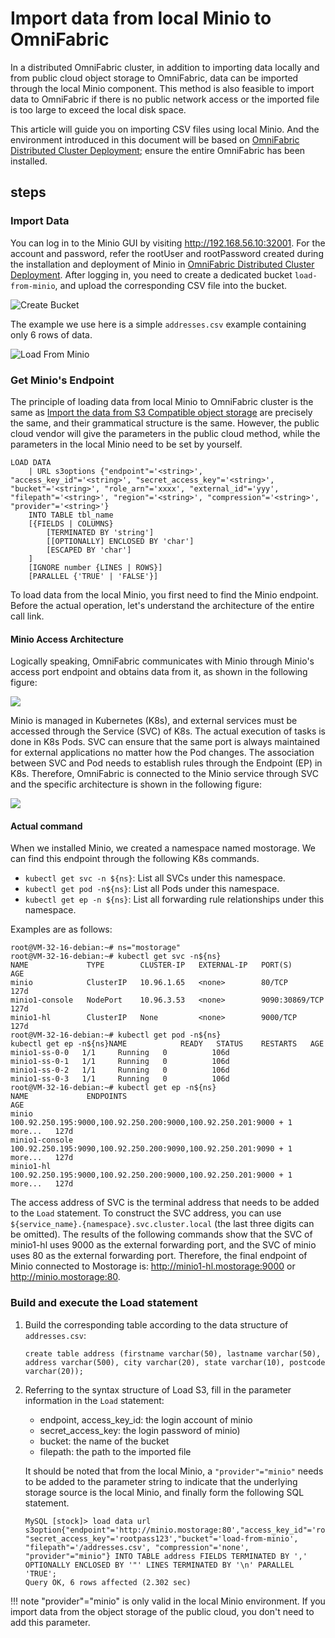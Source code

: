 # Import data from local Minio to OmniFabric

In a distributed OmniFabric cluster, in addition to importing data locally and from public cloud object storage to OmniFabric, data can be imported through the local Minio component. This method is also feasible to import data to OmniFabric if there is no public network access or the imported file is too large to exceed the local disk space.

This article will guide you on importing CSV files using local Minio. And the environment introduced in this document will be based on [OmniFabric Distributed Cluster Deployment](deploy-MatrixOne-cluster.md); ensure the entire OmniFabric has been installed.

## steps

### Import Data

You can log in to the Minio GUI by visiting <http://192.168.56.10:32001>. For the account and password, refer the rootUser and rootPassword created during the installation and deployment of Minio in [OmniFabric Distributed Cluster Deployment](deploy-MatrixOne-cluster.md). After logging in, you need to create a dedicated bucket `load-from-minio`, and upload the corresponding CSV file into the bucket.

![Create Bucket](https://github.com/matrixorigin/artwork/blob/main/docs/deploy/import/minio-create-bucket.png?raw=true)

The example we use here is a simple `addresses.csv` example containing only 6 rows of data.

![Load From Minio](https://github.com/matrixorigin/artwork/blob/main/docs/deploy/import/load-from-minio.png?raw=true)

### Get Minio's Endpoint

The principle of loading data from local Minio to OmniFabric cluster is the same as [Import the data from S3 Compatible object storage](../Develop/import-data/bulk-load/load-s3.md) are precisely the same, and their grammatical structure is the same. However, the public cloud vendor will give the parameters in the public cloud method, while the parameters in the local Minio need to be set by yourself.

```
LOAD DATA
    | URL s3options {"endpoint"='<string>', "access_key_id"='<string>', "secret_access_key"='<string>', "bucket"='<string>', "role_arn"='xxxx', "external_id"='yyy', "filepath"='<string>', "region"='<string>', "compression"='<string>', "provider"='<string>'}
    INTO TABLE tbl_name
    [{FIELDS | COLUMNS}
        [TERMINATED BY 'string']
        [[OPTIONALLY] ENCLOSED BY 'char']
        [ESCAPED BY 'char']
    ]
    [IGNORE number {LINES | ROWS}]
    [PARALLEL {'TRUE' | 'FALSE'}]
```

To load data from the local Minio, you first need to find the Minio endpoint. Before the actual operation, let's understand the architecture of the entire call link.

#### Minio Access Architecture

Logically speaking, OmniFabric communicates with Minio through Minio's access port endpoint and obtains data from it, as shown in the following figure:

![](https://github.com/matrixorigin/artwork/blob/main/docs/deploy/import/minio-logical-call.png?raw=true)

Minio is managed in Kubernetes (K8s), and external services must be accessed through the Service (SVC) of K8s. The actual execution of tasks is done in K8s Pods. SVC can ensure that the same port is always maintained for external applications no matter how the Pod changes. The association between SVC and Pod needs to establish rules through the Endpoint (EP) in K8s. Therefore, OmniFabric is connected to the Minio service through SVC and the specific architecture is shown in the following figure:

![](https://github.com/matrixorigin/artwork/blob/main/docs/deploy/import/minio-real-call.png?raw=true)

#### Actual command

When we installed Minio, we created a namespace named mostorage. We can find this endpoint through the following K8s commands.

- `kubectl get svc -n ${ns}`: List all SVCs under this namespace.
- `kubectl get pod -n${ns}`: List all Pods under this namespace.
- `kubectl get ep -n ${ns}`: List all forwarding rule relationships under this namespace.

Examples are as follows:

```
root@VM-32-16-debian:~# ns="mostorage"
root@VM-32-16-debian:~# kubectl get svc -n${ns}
NAME             TYPE        CLUSTER-IP   EXTERNAL-IP   PORT(S)          AGE
minio            ClusterIP   10.96.1.65   <none>        80/TCP           127d
minio1-console   NodePort    10.96.3.53   <none>        9090:30869/TCP   127d
minio1-hl        ClusterIP   None         <none>        9000/TCP         127d
root@VM-32-16-debian:~# kubectl get pod -n${ns}
kubectl get ep -n${ns}NAME            READY   STATUS    RESTARTS   AGE
minio1-ss-0-0   1/1     Running   0          106d
minio1-ss-0-1   1/1     Running   0          106d
minio1-ss-0-2   1/1     Running   0          106d
minio1-ss-0-3   1/1     Running   0          106d
root@VM-32-16-debian:~# kubectl get ep -n${ns}
NAME             ENDPOINTS                                                                 AGE
minio            100.92.250.195:9000,100.92.250.200:9000,100.92.250.201:9000 + 1 more...   127d
minio1-console   100.92.250.195:9090,100.92.250.200:9090,100.92.250.201:9090 + 1 more...   127d
minio1-hl        100.92.250.195:9000,100.92.250.200:9000,100.92.250.201:9000 + 1 more...   127d
```

The access address of SVC is the terminal address that needs to be added to the `Load` statement. To construct the SVC address, you can use `${service_name}.{namespace}.svc.cluster.local` (the last three digits can be omitted). The results of the following commands show that the SVC of minio1-hl uses 9000 as the external forwarding port, and the SVC of minio uses 80 as the external forwarding port. Therefore, the final endpoint of Minio connected to Mostorage is: <http://minio1-hl.mostorage:9000> or <http://minio.mostorage:80>.

### Build and execute the Load statement

1. Build the corresponding table according to the data structure of `addresses.csv`:

    ```
    create table address (firstname varchar(50), lastname varchar(50), address varchar(500), city varchar(20), state varchar(10), postcode varchar(20));
    ```

2. Referring to the syntax structure of Load S3, fill in the parameter information in the `Load` statement:

    - endpoint, access_key_id: the login account of minio
    - secret_access_key: the login password of minio)
    - bucket: the name of the bucket
    - filepath: the path to the imported file

    It should be noted that from the local Minio, a `"provider"="minio"` needs to be added to the parameter string to indicate that the underlying storage source is the local Minio, and finally form the following SQL statement.

    ```
    MySQL [stock]> load data url s3option{"endpoint"='http://minio.mostorage:80',"access_key_id"='rootuser', "secret_access_key"='rootpass123',"bucket"='load-from-minio', "filepath"='/addresses.csv', "compression"='none', "provider"="minio"} INTO TABLE address FIELDS TERMINATED BY ',' OPTIONALLY ENCLOSED BY '"' LINES TERMINATED BY '\n' PARALLEL 'TRUE';
    Query OK, 6 rows affected (2.302 sec)
    ```

!!! note
    "provider"="minio" is only valid in the local Minio environment. If you import data from the object storage of the public cloud, you don't need to add this parameter.
